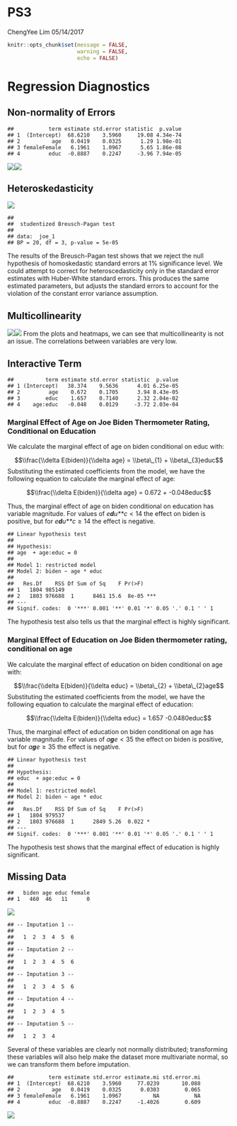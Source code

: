 PS3
================
ChengYee Lim
05/14/2017

``` r
knitr::opts_chunk$set(message = FALSE,
                      warning = FALSE,
                      echo = FALSE)
```

Regression Diagnostics
======================

Non-normality of Errors
-----------------------

    ##           term estimate std.error statistic  p.value
    ## 1  (Intercept)  68.6210    3.5960     19.08 4.34e-74
    ## 2          age   0.0419    0.0325      1.29 1.98e-01
    ## 3 femaleFemale   6.1961    1.0967      5.65 1.86e-08
    ## 4         educ  -0.8887    0.2247     -3.96 7.94e-05

![](PS3_files/figure-markdown_github/unnamed-chunk-3-1.png)![](PS3_files/figure-markdown_github/unnamed-chunk-3-2.png)

Heteroskedasticity
------------------

![](PS3_files/figure-markdown_github/unnamed-chunk-4-1.png)

    ## 
    ##  studentized Breusch-Pagan test
    ## 
    ## data:  joe_1
    ## BP = 20, df = 3, p-value = 5e-05

The results of the Breusch-Pagan test shows that we reject the null hypothesis of homoskedastic standard errors at 1% significance level. We could attempt to correct for heteroscedasticity only in the standard error estimates with Huber-White standard errors. This produces the same estimated parameters, but adjusts the standard errors to account for the violation of the constant error variance assumption.

Multicollinearity
-----------------

![](PS3_files/figure-markdown_github/unnamed-chunk-5-1.png)![](PS3_files/figure-markdown_github/unnamed-chunk-5-2.png) From the plots and heatmaps, we can see that multicollinearity is not an issue. The correlations between variables are very low.

Interactive Term
----------------

    ##          term estimate std.error statistic  p.value
    ## 1 (Intercept)   38.374    9.5636      4.01 6.25e-05
    ## 2         age    0.672    0.1705      3.94 8.43e-05
    ## 3        educ    1.657    0.7140      2.32 2.04e-02
    ## 4    age:educ   -0.048    0.0129     -3.72 2.03e-04

### Marginal Effect of Age on Joe Biden Thermometer Rating, Conditional on Education

We calculate the marginal effect of age on biden conditional on educ with:

$$\\frac{\\delta E(biden)}{\\delta age} = \\beta\_{1} + \\beta\_{3}educ$$
 Substituting the estimated coefficients from the model, we have the following equation to calculate the marginal effect of age:

$$\\frac{\\delta E(biden)}{\\delta age} = 0.672 + -0.048educ$$

Thus, the marginal effect of age on biden conditional on education has variable magnitude. For values of *e**d**u**c* &lt; 14 the effect on biden is positive, but for *e**d**u**c* ≥ 14 the effect is negative.

    ## Linear hypothesis test
    ## 
    ## Hypothesis:
    ## age  + age:educ = 0
    ## 
    ## Model 1: restricted model
    ## Model 2: biden ~ age * educ
    ## 
    ##   Res.Df    RSS Df Sum of Sq    F Pr(>F)    
    ## 1   1804 985149                             
    ## 2   1803 976688  1      8461 15.6  8e-05 ***
    ## ---
    ## Signif. codes:  0 '***' 0.001 '**' 0.01 '*' 0.05 '.' 0.1 ' ' 1

The hypothesis test also tells us that the marginal effect is highly significant.

### Marginal Effect of Education on Joe Biden thermometer rating, conditional on age

We calculate the marginal effect of education on biden conditional on age with:

$$\\frac{\\delta E(biden)}{\\delta educ} = \\beta\_{2} + \\beta\_{2}age$$
 Substituting the estimated coefficients from the model, we have the following equation to calculate the marginal effect of education:

$$\\frac{\\delta E(biden)}{\\delta educ} = 1.657  -0.0480educ$$

Thus, the marginal effect of education on biden conditional on age has variable magnitude. For values of *a**g**e* &lt; 35 the effect on biden is positive, but for *a**g**e* ≥ 35 the effect is negative.

    ## Linear hypothesis test
    ## 
    ## Hypothesis:
    ## educ  + age:educ = 0
    ## 
    ## Model 1: restricted model
    ## Model 2: biden ~ age * educ
    ## 
    ##   Res.Df    RSS Df Sum of Sq    F Pr(>F)  
    ## 1   1804 979537                           
    ## 2   1803 976688  1      2849 5.26  0.022 *
    ## ---
    ## Signif. codes:  0 '***' 0.001 '**' 0.01 '*' 0.05 '.' 0.1 ' ' 1

The hypothesis test shows that the marginal effect of education is highly significant.

Missing Data
------------

    ##   biden age educ female
    ## 1   460  46   11      0

![](PS3_files/figure-markdown_github/unnamed-chunk-9-1.png)

    ## -- Imputation 1 --
    ## 
    ##   1  2  3  4  5  6
    ## 
    ## -- Imputation 2 --
    ## 
    ##   1  2  3  4  5  6
    ## 
    ## -- Imputation 3 --
    ## 
    ##   1  2  3  4  5  6
    ## 
    ## -- Imputation 4 --
    ## 
    ##   1  2  3  4  5
    ## 
    ## -- Imputation 5 --
    ## 
    ##   1  2  3  4

Several of these variables are clearly not normally distributed; transforming these variables will also help make the dataset more multivariate normal, so we can transform them before imputation.

    ##           term estimate std.error estimate.mi std.error.mi
    ## 1  (Intercept)  68.6210    3.5960     77.0239       10.088
    ## 2          age   0.0419    0.0325      0.0303        0.065
    ## 3 femaleFemale   6.1961    1.0967          NA           NA
    ## 4         educ  -0.8887    0.2247     -1.4026        0.609

![](PS3_files/figure-markdown_github/unnamed-chunk-10-1.png)
